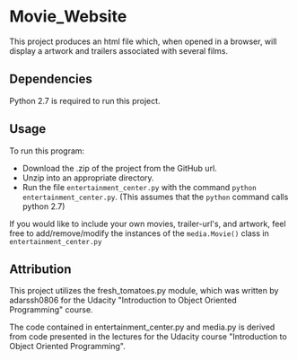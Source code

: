 # Movie_Website
This project produces an html file which, when opened in a browser, will display a artwork and trailers associated with several films.

## Dependencies
Python 2.7 is required to run this project. 

## Usage
To run this program:
- Download the .zip of the project from the GitHub url.
- Unzip into an appropriate directory.
- Run the file `entertainment_center.py` with the command `python entertainment_center.py`. (This assumes that the `python` command calls python 2.7)


If you would like to include your own movies, trailer-url's, and artwork, feel free to add/remove/modify the instances of the `media.Movie()` class in `entertainment_center.py`

## Attribution
This project utilizes the fresh_tomatoes.py module, which was written by adarssh0806 for the Udacity "Introduction to Object Oriented Programming" course. 

The code contained in entertainment_center.py and media.py is derived from code presented in the lectures for the Udacity course "Introduction to Object Oriented Programming".
